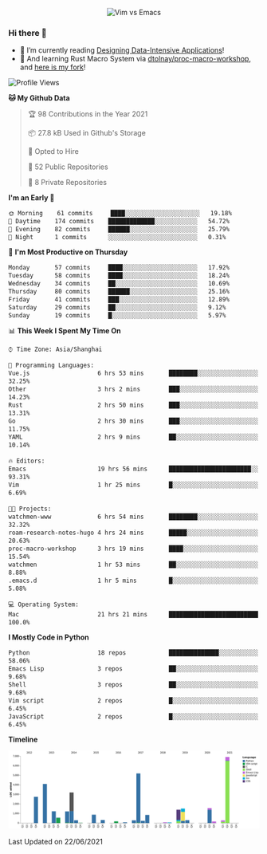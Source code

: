 <p align="center">
    <img src="https://gist.githubusercontent.com/coldnight/e696baffb094e71c96cb302118878eae/raw/40ea5053a6f66cc65f90f437e4173497da225958/banner.gif" alt="Vim vs Emacs" />
</p>

### Hi there 👋

- 📖 I’m currently reading [Designing Data-Intensive Applications](https://www.oreilly.com/library/view/designing-data-intensive-applications/9781491903063/)!
- 🌱 And learning Rust Macro System via [dtolnay/proc-macro-workshop](https://github.com/dtolnay/proc-macro-workshop), and [here is my fork](https://github.com/coldnight/proc-macro-workshop)!

<!--START_SECTION:waka-->
![Profile Views](http://img.shields.io/badge/Profile%20Views-7-blue)

**🐱 My Github Data** 

> 🏆 98 Contributions in the Year 2021
 > 
> 📦 27.8 kB Used in Github's Storage 
 > 
> 💼 Opted to Hire
 > 
> 📜 52 Public Repositories 
 > 
> 🔑 8 Private Repositories  
 > 
**I'm an Early 🐤** 

```text
🌞 Morning    61 commits     ████░░░░░░░░░░░░░░░░░░░░░   19.18% 
🌆 Daytime    174 commits    █████████████░░░░░░░░░░░░   54.72% 
🌃 Evening    82 commits     ██████░░░░░░░░░░░░░░░░░░░   25.79% 
🌙 Night      1 commits      ░░░░░░░░░░░░░░░░░░░░░░░░░   0.31%

```
📅 **I'm Most Productive on Thursday** 

```text
Monday       57 commits     ████░░░░░░░░░░░░░░░░░░░░░   17.92% 
Tuesday      58 commits     ████░░░░░░░░░░░░░░░░░░░░░   18.24% 
Wednesday    34 commits     ██░░░░░░░░░░░░░░░░░░░░░░░   10.69% 
Thursday     80 commits     ██████░░░░░░░░░░░░░░░░░░░   25.16% 
Friday       41 commits     ███░░░░░░░░░░░░░░░░░░░░░░   12.89% 
Saturday     29 commits     ██░░░░░░░░░░░░░░░░░░░░░░░   9.12% 
Sunday       19 commits     █░░░░░░░░░░░░░░░░░░░░░░░░   5.97%

```


📊 **This Week I Spent My Time On** 

```text
⌚︎ Time Zone: Asia/Shanghai

💬 Programming Languages: 
Vue.js                   6 hrs 53 mins       ████████░░░░░░░░░░░░░░░░░   32.25% 
Other                    3 hrs 2 mins        ███░░░░░░░░░░░░░░░░░░░░░░   14.23% 
Rust                     2 hrs 50 mins       ███░░░░░░░░░░░░░░░░░░░░░░   13.31% 
Go                       2 hrs 30 mins       ███░░░░░░░░░░░░░░░░░░░░░░   11.75% 
YAML                     2 hrs 9 mins        ██░░░░░░░░░░░░░░░░░░░░░░░   10.14%

🔥 Editors: 
Emacs                    19 hrs 56 mins      ███████████████████████░░   93.31% 
Vim                      1 hr 25 mins        █░░░░░░░░░░░░░░░░░░░░░░░░   6.69%

🐱‍💻 Projects: 
watchmen-www             6 hrs 54 mins       ████████░░░░░░░░░░░░░░░░░   32.32% 
roam-research-notes-hugo 4 hrs 24 mins       █████░░░░░░░░░░░░░░░░░░░░   20.63% 
proc-macro-workshop      3 hrs 19 mins       ████░░░░░░░░░░░░░░░░░░░░░   15.54% 
watchmen                 1 hr 53 mins        ██░░░░░░░░░░░░░░░░░░░░░░░   8.88% 
.emacs.d                 1 hr 5 mins         █░░░░░░░░░░░░░░░░░░░░░░░░   5.08%

💻 Operating System: 
Mac                      21 hrs 21 mins      █████████████████████████   100.0%

```

**I Mostly Code in Python** 

```text
Python                   18 repos            ██████████████░░░░░░░░░░░   58.06% 
Emacs Lisp               3 repos             ██░░░░░░░░░░░░░░░░░░░░░░░   9.68% 
Shell                    3 repos             ██░░░░░░░░░░░░░░░░░░░░░░░   9.68% 
Vim script               2 repos             █░░░░░░░░░░░░░░░░░░░░░░░░   6.45% 
JavaScript               2 repos             █░░░░░░░░░░░░░░░░░░░░░░░░   6.45%

```


**Timeline**

![Chart not found](https://raw.githubusercontent.com/coldnight/coldnight/master/charts/bar_graph.png) 


 Last Updated on 22/06/2021
<!--END_SECTION:waka-->
